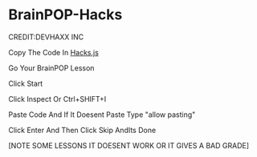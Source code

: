 # BrainPOP-Hacks
CREDIT:DEVHAXX INC

Copy The Code In [Hacks.js](https://github.com/ShockAnchovy/BrainPOP-Hacks/blob/main/Hacks.js)

Go Your BrainPOP Lesson

Click Start

Click Inspect Or Ctrl+SHIFT+I

Paste Code And If It Doesent Paste Type "allow pasting"

Click Enter And Then Click Skip AndIts Done


[NOTE SOME LESSONS IT DOESENT WORK OR IT GIVES A BAD GRADE]
